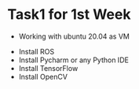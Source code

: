 # Task1 for 1st Week
* Working with ubuntu 20.04 as VM
- Install ROS
- Install Pycharm or any Python IDE
- Install TensorFlow
- Install OpenCV
